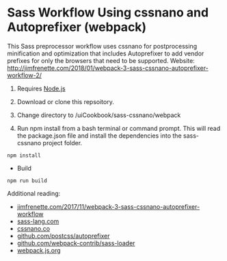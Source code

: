 # Sass Workflow Using cssnano and Autoprefixer (webpack)

This Sass preprocessor workflow uses cssnano for postprocessing minification and optimization that includes Autoprefixer to add vendor prefixes for only the browsers that need to be supported. Website: http://jimfrenette.com/2018/01/webpack-3-sass-cssnano-autoprefixer-workflow-2/

1. Requires [Node.js](https://nodejs.org "Node.js")

2. Download or clone this repsoitory.

3. Change directory to /uiCookbook/sass-cssnano/webpack

4. Run npm install from a bash terminal or command prompt. This will read the package.json file and install the dependencies into the sass-cssnano project folder.

```
npm install
```

- Build

```
npm run build
```


Additional reading:

- [jimfrenette.com/2017/11/webpack-3-sass-cssnano-autoprefixer-workflow](http://jimfrenette.com/2017/11/webpack-3-sass-cssnano-autoprefixer-workflow/)
- [sass-lang.com](http://sass-lang.com "sass-lang.com")
- [cssnano.co](http://cssnano.co "cssnano.co/")
- [github.com/postcss/autoprefixer](https://github.com/postcss/autoprefixer)
- [github.com/webpack-contrib/sass-loader](https://github.com/webpack-contrib/sass-loader)
- [webpack.js.org](https://webpack.js.org/ "webpack.js.org/")
